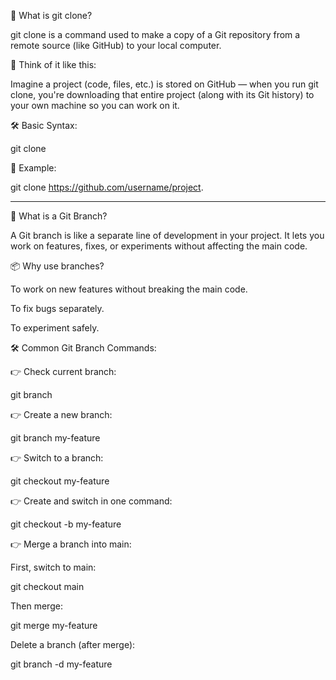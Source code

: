 🔹 What is git clone?

git clone is a command used to make a copy of a Git repository from a remote source (like GitHub) to your local computer.

🧩 Think of it like this:

Imagine a project (code, files, etc.) is stored on GitHub — when you run git clone, you're downloading that entire project (along with its Git history) to your own machine so you can work on it.

🛠️ Basic Syntax:

git clone <repository-url>

📌 Example:

git clone https://github.com/username/project.

---

🌿 What is a Git Branch?

A Git branch is like a separate line of development in your project.
It lets you work on features, fixes, or experiments without affecting the main code.

📦 Why use branches?

To work on new features without breaking the main code.

To fix bugs separately.

To experiment safely.

🛠️ Common Git Branch Commands:

👉 Check current branch:

git branch

👉 Create a new branch:

git branch my-feature

👉 Switch to a branch:

git checkout my-feature

👉 Create and switch in one command:

git checkout -b my-feature

👉 Merge a branch into main:

First, switch to main:

git checkout main

Then merge:

git merge my-feature

Delete a branch (after merge):

git branch -d my-feature

